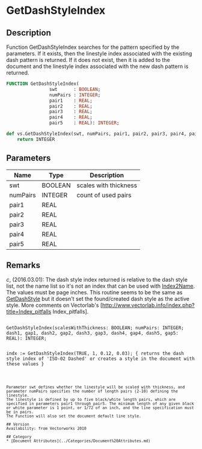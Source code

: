 # GetDashStyleIndex

## Description
Function GetDashStyleIndex searches for the pattern specified by the parameters. If it exists, then the linestyle index associated with the existing dash pattern is returned. If it does not exist, then it is added to the document and the linestyle index associated with the new dash pattern is returned.

```pascal
FUNCTION GetDashStyleIndex(
				swt      : BOOLEAN;
				numPairs : INTEGER;
				pair1    : REAL;
				pair2    : REAL;
				pair3    : REAL;
				pair4    : REAL;
				pair5    : REAL): INTEGER;
```

```python
def vs.GetDashStyleIndex(swt, numPairs, pair1, pair2, pair3, pair4, pair5):
    return INTEGER
```

## Parameters
|Name|Type|Description|
|---|---|---|
|swt|BOOLEAN|scales with thickness|
|numPairs|INTEGER|count of used pairs|
|pair1|REAL|   |
|pair2|REAL|   |
|pair3|REAL|   |
|pair4|REAL|   |
|pair5|REAL|   |

## Remarks
*_c_*, (2016.03.01):  The dash style index returned is relative to the dash style list, not the name list so it's not an index that can be used with [Index2Name](Index2Name.md). The values must be page inches. This routine seems to be the same as [GetDashStyle](GetDashStyle.md) but it doesn't set the found/created dash style as the active style. More comments on Vectorlab's [http://www.vectorlab.info/index.php?title=Index_pitfalls Index_pitfalls].

<code lang="vs">
GetDashStyleIndex(scalesWithThickness: BOOLEAN; numPairs: INTEGER; dash1, gap1, dash2, gap2, dash3, gap3, dash4, gap4, dash5, gap5: REAL): INTEGER; 

indx := GetDashStyleIndex(TRUE, 1, 0.12, 0.03); 
{ returns the dash style index of 'ISO-02 Dashed' or creates a style in the document with these values }
```

Parameter swt defines whether the linestyle will be scaled with thickness, and parameter numPairs specifies the number of length pairs (2-10) defining the linestyle.
The linestyle is defined by up to five black/white length pairs, which are specified in parameters pair1 through pair5. The minimum length of any given black or white parameter is 1 point, or 1/72 of an inch, and the line specification must be in pairs.  
The Function will also set the document default line style.

## Version
Availability: from Vectorworks 2010

## Category
* [Document Attributes](../Categories/Document%20Attributes.md)
